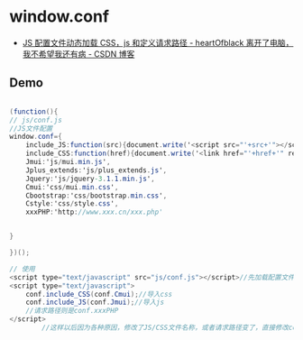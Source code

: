 # window.conf

- [JS 配置文件动态加载 CSS，js 和定义请求路径 - heartOfblack 离开了电脑，我不希望我还有病 - CSDN 博客](https://blog.csdn.net/a250758092/article/details/73649721)

## Demo

```c#

(function(){
// js/conf.js
//JS文件配置
window.conf={
    include_JS:function(src){document.write('<script src="'+src+'"></script>')},
    include_CSS:function(href){document.write('<link href="'+href+'" rel="stylesheet" />')},
    Jmui:'js/mui.min.js',
    Jplus_extends:'js/plus_extends.js',
    Jquery:'js/jquery-3.1.1.min.js',
    Cmui:'css/mui.min.css',
    Cbootstrap:'css/bootstrap.min.css',
    Cstyle:'css/style.css',
    xxxPHP:'http://www.xxx.cn/xxx.php'


}

})();

// 使用
<script type="text/javascript" src="js/conf.js"></script>//先加载配置文件
<script type="text/javascript">
    conf.include_CSS(conf.Cmui);//导入css
    conf.include_JS(conf.Jmui);//导入js
    //请求路径则是conf.xxxPHP
</script>
        //这样以后因为各种原因，修改了JS/CSS文件名称，或者请求路径变了，直接修改conf.js中的信息就可以了
```
